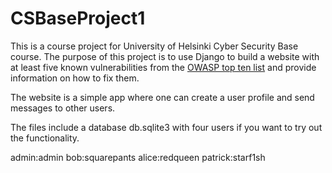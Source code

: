 # CSBaseProject1

This is a course project for University of Helsinki Cyber Security Base course. The purpose of this project is to use Django to build a website with at least five known vulnerabilities from the [OWASP top ten list](https://owasp.org/www-project-top-ten/) and provide information on how to fix them.

The website is a simple app where one can create a user profile and send messages to other users. 

The files include a database db.sqlite3 with four users if you want to try out the functionality.

admin:admin
bob:squarepants
alice:redqueen
patrick:starf1sh
